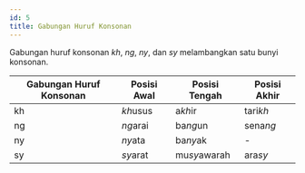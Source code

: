 ```yaml
---
id: 5
title: Gabungan Huruf Konsonan
---
```


Gabungan huruf konsonan _kh_, _ng_, _ny_, dan _sy_ melambangkan satu bunyi konsonan.

| Gabungan Huruf Konsonan | Posisi Awal | Posisi Tengah | Posisi Akhir |
| ----------------------- | ----------- | ------------- | ------------ |
| kh                      | *kh*usus    | a*kh*ir       | tari*kh*     |
| ng                      | *ng*arai    | ba*ng*un      | sena*ng*     |
| ny                      | *ny*ata     | ba*ny*ak      | -            |
| sy                      | *sy*arat    | mu*sy*awarah  | ara*sy*      |
